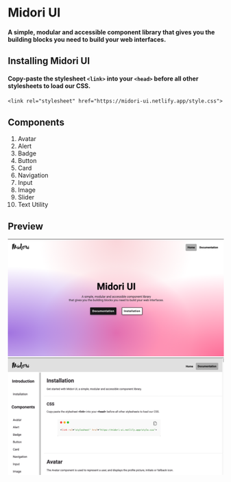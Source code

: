 # Midori UI
#### A simple, modular and accessible component library that gives you the building blocks you need to build your web interfaces.

## Installing Midori UI
#### Copy-paste the stylesheet `<link>` into your `<head>` before all other stylesheets to load our CSS.
```
<link rel="stylesheet" href="https://midori-ui.netlify.app/style.css">
```
## Components
1. Avatar
2. Alert
3. Badge
4. Button
5. Card
6. Navigation
7. Input
8. Image
9. Slider
10. Text Utility

## Preview
![Home Page](/assets/home_page.png)
![Documentation Page](/assets/documentation_page.png)



